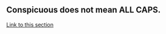 ## Conspicuous does not mean ALL CAPS.

<a id="conspicuous" href="#conspicuous">Link to this section</a>
